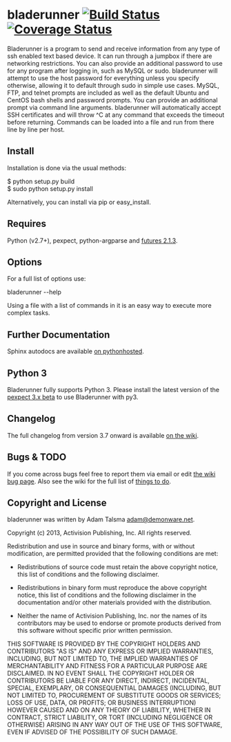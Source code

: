 bladerunner [![Build Status](https://travis-ci.org/a-tal/bladerunner.png?branch=master)](https://travis-ci.org/a-tal/bladerunner) [![Coverage Status](https://coveralls.io/repos/a-tal/bladerunner/badge.png?branch=master)](https://coveralls.io/r/a-tal/bladerunner?branch=master)
=================================

Bladerunner is a program to send and receive information from any type of ssh enabled text based device.
It can run through a jumpbox if there are networking restrictions. You can also provide an additional password 
to use for any program after logging in, such as MySQL or sudo. bladerunner will attempt to use the host password
for everything unless you specify otherwise, allowing it to default through sudo in simple use cases. MySQL, FTP, 
and telnet prompts are included as well as the default Ubuntu and CentOS bash shells and password prompts. You can 
provide an additional prompt via command line arguments. bladerunner will automatically accept SSH certificates and 
will throw ^C at any command that exceeds the timeout before returning. Commands can be loaded into a file and run 
from there line by line per host.


Install
-------

Installation is done via the usual methods:

 $  python setup.py build  
 $  sudo python setup.py install

Alternatively, you can install via pip or easy_install.


Requires
--------

Python (v2.7+), pexpect, python-argparse and [futures 2.1.3](https://pypi.python.org/pypi/futures).


Options
----------

For a full list of options use:

  bladerunner --help

Using a file with a list of commands in it is an easy way to execute more complex tasks.


Further Documentation
---------------------

Sphinx autodocs are available [on pythonhosted](http://pythonhosted.org/bladerunner/).


Python 3
--------

Bladerunner fully supports Python 3. Please install the latest version of the [pexpect 3.x beta](https://github.com/pexpect/pexpect/releases/) to use Bladerunner with py3.


Changelog
---------

The full changelog from version 3.7 onward is available [on the wiki](https://github.com/Demonware/bladerunner/wiki/Changelog).


Bugs & TODO
-----------

If you come across bugs feel free to report them via email or edit [the wiki bug page](https://github.com/Demonware/bladerunner/wiki/Bugs).
Also see the wiki for the full list of [things to do](https://github.com/Demonware/bladerunner/wiki/Things-to-do).


Copyright and License
---------------------

bladerunner was written by Adam Talsma <adam@demonware.net>.

Copyright (c) 2013, Activision Publishing, Inc.
All rights reserved.

Redistribution and use in source and binary forms, with or without modification,
are permitted provided that the following conditions are met:

* Redistributions of source code must retain the above copyright notice, this list
of conditions and the following disclaimer.

* Redistributions in binary form must reproduce the above copyright notice, this
list of conditions and the following disclaimer in the documentation and/or
other materials provided with the distribution.

* Neither the name of Activision Publishing, Inc. nor the names of its
contributors may be used to endorse or promote products derived from this
software without specific prior written permission.

THIS SOFTWARE IS PROVIDED BY THE COPYRIGHT HOLDERS AND CONTRIBUTORS "AS IS" AND
ANY EXPRESS OR IMPLIED WARRANTIES, INCLUDING, BUT NOT LIMITED TO, THE IMPLIED
WARRANTIES OF MERCHANTABILITY AND FITNESS FOR A PARTICULAR PURPOSE ARE
DISCLAIMED. IN NO EVENT SHALL THE COPYRIGHT HOLDER OR CONTRIBUTORS BE LIABLE FOR
ANY DIRECT, INDIRECT, INCIDENTAL, SPECIAL, EXEMPLARY, OR CONSEQUENTIAL DAMAGES
(INCLUDING, BUT NOT LIMITED TO, PROCUREMENT OF SUBSTITUTE GOODS OR SERVICES;
LOSS OF USE, DATA, OR PROFITS; OR BUSINESS INTERRUPTION) HOWEVER CAUSED AND ON
ANY THEORY OF LIABILITY, WHETHER IN CONTRACT, STRICT LIABILITY, OR TORT
(INCLUDING NEGLIGENCE OR OTHERWISE) ARISING IN ANY WAY OUT OF THE USE OF THIS
SOFTWARE, EVEN IF ADVISED OF THE POSSIBILITY OF SUCH DAMAGE.
